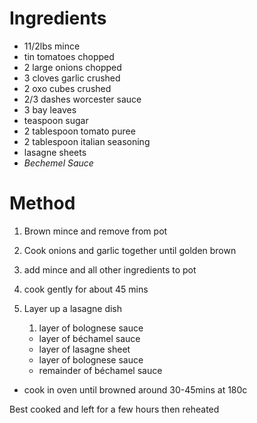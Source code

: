 # Ingredients

-   11/2lbs mince
-   tin tomatoes chopped
-   2 large onions chopped
-   3 cloves garlic crushed
-   2 oxo cubes crushed
-   2/3 dashes worcester sauce
-   3 bay leaves
-   teaspoon sugar
-   2 tablespoon tomato puree
-   2 tablespoon italian seasoning
-   lasagne sheets
-   *Bechemel Sauce*

# Method

1.  Brown mince and remove from pot

2.  Cook onions and garlic together until golden brown

3.  add mince and all other ingredients to pot

4.  cook gently for about 45 mins

5.  Layer up a lasagne dish

    1.  layer of bolognese sauce

    -   layer of béchamel sauce
    -   layer of lasagne sheet
    -   layer of bolognese sauce
    -   remainder of béchamel sauce

-   cook in oven until browned around 30-45mins at 180c

Best cooked and left for a few hours then reheated
